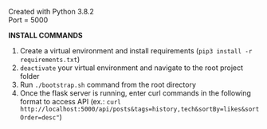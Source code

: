 Created with Python 3.8.2 <br>
Port = 5000

**INSTALL COMMANDS**
1. Create a virtual environment and install requirements (`pip3 install -r requirements.txt`)
2. `deactivate` your virtual environment and navigate to the root project folder
3. Run `./bootstrap.sh` command from the root directory
4. Once the flask server is running, enter curl commands in the following format to access API (ex.: `curl http://localhost:5000/api/posts&tags=history,tech&sortBy=likes&sortOrder=desc"`)